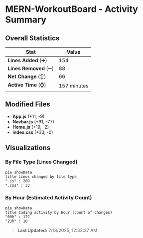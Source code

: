# MERN-WorkoutBoard - Activity Summary 

## Overall Statistics

| Stat                   | Value                                                             |
| ---------------------- | ----------------------------------------------------------------- |
| **Lines Added** (➕)   | 154                                          |
| **Lines Removed** (➖) | 88                                        |
| **Net Change** (↕)    | 66                |
| **Active Time** (⌚)   | 157 minutes |


## Modified Files
- **App.js** (+11, -9)
- **Navbar.js** (+91, -77)
- **Home.js** (+19, -2)
- **index.css** (+33, -0)

## Visualizations

### By File Type (Lines Changed)

```mermaid
pie showData
title Lines changed by file type
".js" : 209
".css" : 33
```

### By Hour (Estimated Activity Count)

```mermaid
pie showData
title Coding activity by hour (count of changes)
"00h" : 122
"23h" : 10
```


> **Last Updated:** 7/18/2025, 12:33:37 AM